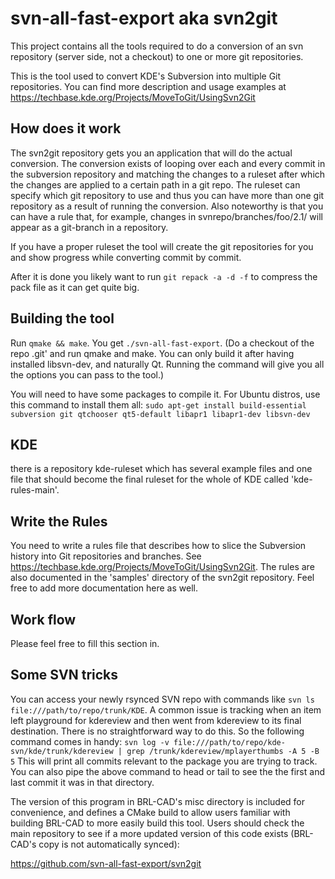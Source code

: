 svn-all-fast-export aka svn2git
===============================
This project contains all the tools required to do a conversion of an svn repository (server side, not a checkout) to one or more git repositories.

This is the tool used to convert KDE's Subversion into multiple Git repositories.  You can find more description and usage examples at https://techbase.kde.org/Projects/MoveToGit/UsingSvn2Git


How does it work
----------------
The svn2git repository gets you an application that will do the actual conversion.
The conversion exists of looping over each and every commit in the subversion repository and matching the changes to a ruleset after which the changes are applied to a certain path in a git repo.
The ruleset can specify which git repository to use and thus you can have more than one git repository as a result of running the conversion.
Also noteworthy is that you can have a rule that, for example, changes in svnrepo/branches/foo/2.1/ will appear as a git-branch in a repository.

If you have a proper ruleset the tool will create the git repositories for you and show progress while converting commit by commit.

After it is done you likely want to run `git repack -a -d -f` to compress the pack file as it can get quite big.

Building the tool
-----------------
Run `qmake && make`.  You get `./svn-all-fast-export`.
(Do a checkout of the repo .git' and run qmake and make. You can only build it after having installed libsvn-dev, and naturally Qt. Running the command will give you all the options you can pass to the tool.)

You will need to have some packages to compile it. For Ubuntu distros, use this command to install them all:
`sudo apt-get install build-essential subversion git qtchooser qt5-default libapr1 libapr1-dev libsvn-dev`

KDE
---
there is a repository kde-ruleset which has several example files and one file that should become the final ruleset for the whole of KDE called 'kde-rules-main'.

Write the Rules
---------------
You need to write a rules file that describes how to slice the Subversion history into Git repositories and branches. See https://techbase.kde.org/Projects/MoveToGit/UsingSvn2Git.
The rules are also documented in the 'samples' directory of the svn2git repository. Feel free to add more documentation here as well.

Work flow
---------
Please feel free to fill this section in.

Some SVN tricks
---------------
You can access your newly rsynced SVN repo with commands like `svn ls file:///path/to/repo/trunk/KDE`.
A common issue is tracking when an item left playground for kdereview and then went from kdereview to its final destination. There is no straightforward way to do this. So the following command comes in handy: `svn log -v file:///path/to/repo/kde-svn/kde/trunk/kdereview | grep /trunk/kdereview/mplayerthumbs -A 5 -B 5` This will print all commits relevant to the package you are trying to track. You can also pipe the above command to head or tail to see the the first and last commit it was in that directory.

The version of this program in BRL-CAD's misc directory is included
for convenience, and defines a CMake build to allow users familiar
with building BRL-CAD to more easily build this tool.  Users should
check the main repository to see if a more updated version of this
code exists (BRL-CAD's copy is not automatically synced):

https://github.com/svn-all-fast-export/svn2git
